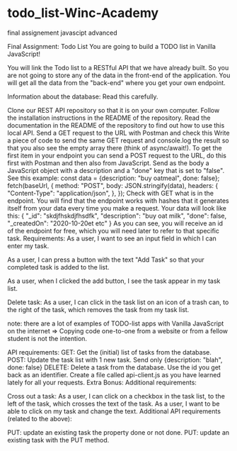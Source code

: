 # todo_list-Winc-Academy
final assignement javascipt advanced

Final Assignment: Todo List
You are going to build a TODO list in Vanilla JavaScript!

You will link the Todo list to a RESTful API that we have already built. So you are not going to store any of the data in the front-end of the application. You will get all the data from the "back-end" where you get your own endpoint.

Information about the database:
Read this carefully.

Clone our REST API repository so that it is on your own computer.
Follow the installation instructions in the README of the repository.
Read the documentation in the README of the repository to find out how to use this local API.
Send a GET request to the URL with Postman and check this
Write a piece of code to send the same GET request and console.log the result so that you also see the empty array there (think of async/await!).
To get the first item in your endpoint you can send a POST request to the URL, do this first with Postman and then also from JavaScript. Send as the body a JavaScript object with a description and a "done" key that is set to "false". See this example:
const data = {description: "buy oatmeal", done: false};
fetch(baseUrl, {
  method: "POST",
  body: JSON.stringify(data),
  headers: {
      "Content-Type": "application/json",
  },
});
Check with GET what is in the endpoint.
You will find that the endpoint works with hashes that it generates itself from your data every time you make a request. Your data will look like this:
{
  "_id": "skdjfhskdjfhsdfk",
  "description": "buy oat milk",
  "done": false,
  "_createdOn": "2020-10-20et etc"
}
As you can see, you will receive an id of the endpoint for free, which you will need later to refer to that specific task.
Requirements:
As a user, I want to see an input field in which I can enter my task.

As a user, I can press a button with the text "Add Task" so that your completed task is added to the list.

As a user, when I clicked the add button, I see the task appear in my task list.

Delete task: As a user, I can click in the task list on an icon of a trash can, to the right of the task, which removes the task from my task list.

note: there are a lot of examples of TODO-list apps with Vanilla JavaScript on the internet ⇒ Copying code one-to-one from a website or from a fellow student is not the intention.

API requirements:
GET: Get the (initial) list of tasks from the database.
POST: Update the task list with 1 new task. Send only {description: "blah", done: false}
DELETE: Delete a task from the database. Use the id you get back as an identifier.
Create a file called api-client.js as you have learned lately for all your requests.
Extra Bonus:
Additional requirements:

Cross out a task: As a user, I can click on a checkbox in the task list, to the left of the task, which crosses the text of the task.
As a user, I want to be able to click on my task and change the text.
Additional API requirements (related to the above):

PUT: update an existing task the property done or not done.
PUT: update an existing task with the PUT method.

